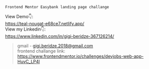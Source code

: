 ```
Frontend Mentor Easybank landing page challange
```
View Demo👇: <br />
https://teal-nougat-e68ce7.netlify.app/ <br />
View my Linkedin👇: <br />
https://www.linkedin.com/in/gigi-beridze-367126214/ <br />



> gmail - gigi.beridze.2018@gmail.com<br /> 
> frontend challange link: https://www.frontendmentor.io/challenges/devjobs-web-app-HuvC_LP4l
<br />

